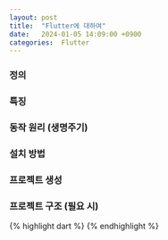 ```yaml
---
layout: post
title:  "Flutter에 대하여"
date:   2024-01-05 14:09:00 +0900
categories:  Flutter
---
```


### 정의
### 특징
### 동작 원리 (생명주기)
### 설치 방법
### 프로젝트 생성
### 프로젝트 구조 (필요 시)

{% highlight dart %}
{% endhighlight %}